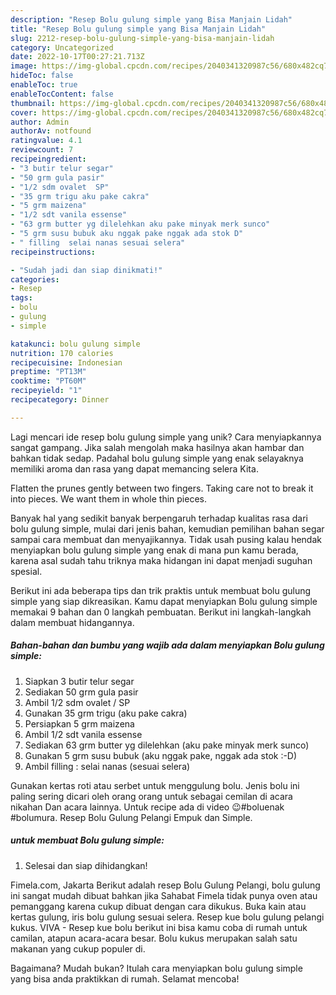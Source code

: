 ```yaml
---
description: "Resep Bolu gulung simple yang Bisa Manjain Lidah"
title: "Resep Bolu gulung simple yang Bisa Manjain Lidah"
slug: 2212-resep-bolu-gulung-simple-yang-bisa-manjain-lidah
category: Uncategorized
date: 2022-10-17T00:27:21.713Z
image: https://img-global.cpcdn.com/recipes/2040341320987c56/680x482cq70/bolu-gulung-simple-foto-resep-utama.jpg
hideToc: false
enableToc: true
enableTocContent: false
thumbnail: https://img-global.cpcdn.com/recipes/2040341320987c56/680x482cq70/bolu-gulung-simple-foto-resep-utama.jpg
cover: https://img-global.cpcdn.com/recipes/2040341320987c56/680x482cq70/bolu-gulung-simple-foto-resep-utama.jpg
author: Admin
authorAv: notfound
ratingvalue: 4.1
reviewcount: 7
recipeingredient:
- "3 butir telur segar"
- "50 grm gula pasir"
- "1/2 sdm ovalet  SP"
- "35 grm trigu aku pake cakra"
- "5 grm maizena"
- "1/2 sdt vanila essense"
- "63 grm butter yg dilelehkan aku pake minyak merk sunco"
- "5 grm susu bubuk aku nggak pake nggak ada stok D"
- " filling  selai nanas sesuai selera"
recipeinstructions:

- "Sudah jadi dan siap dinikmati!"
categories:
- Resep
tags:
- bolu
- gulung
- simple

katakunci: bolu gulung simple 
nutrition: 170 calories
recipecuisine: Indonesian
preptime: "PT13M"
cooktime: "PT60M"
recipeyield: "1"
recipecategory: Dinner

---
```





Lagi mencari ide resep bolu gulung simple yang unik? Cara menyiapkannya sangat gampang. Jika salah mengolah maka hasilnya akan hambar dan bahkan tidak sedap. Padahal bolu gulung simple yang enak selayaknya memiliki aroma dan rasa yang dapat memancing selera Kita.





Flatten the prunes gently between two fingers. Taking care not to break it into pieces. We want them in whole thin pieces.

Banyak hal yang sedikit banyak berpengaruh terhadap kualitas rasa dari bolu gulung simple, mulai dari jenis bahan, kemudian pemilihan bahan segar sampai cara membuat dan menyajikannya. Tidak usah pusing kalau hendak menyiapkan bolu gulung simple yang enak di mana pun kamu berada, karena asal sudah tahu triknya maka hidangan ini dapat menjadi suguhan spesial.






Berikut ini ada beberapa tips dan trik praktis untuk membuat bolu gulung simple yang siap dikreasikan. Kamu dapat menyiapkan Bolu gulung simple memakai 9 bahan dan 0 langkah pembuatan. Berikut ini langkah-langkah dalam membuat hidangannya.

<!--inarticleads1-->

##### Bahan-bahan dan bumbu yang wajib ada dalam menyiapkan Bolu gulung simple:

1. Siapkan 3 butir telur segar
1. Sediakan 50 grm gula pasir
1. Ambil 1/2 sdm ovalet / SP
1. Gunakan 35 grm trigu (aku pake cakra)
1. Persiapkan 5 grm maizena
1. Ambil 1/2 sdt vanila essense
1. Sediakan 63 grm butter yg dilelehkan (aku pake minyak merk sunco)
1. Gunakan 5 grm susu bubuk (aku nggak pake, nggak ada stok :-D)
1. Ambil  filling : selai nanas (sesuai selera)


Gunakan kertas roti atau serbet untuk menggulung bolu. Jenis bolu ini paling sering dicari oleh orang orang untuk sebagai cemilan di acara nikahan Dan acara lainnya. Untuk recipe ada di video 😉#boluenak #bolumura. Resep Bolu Gulung Pelangi Empuk dan Simple. 

<!--inarticleads2-->

#####  untuk membuat Bolu gulung simple:


1. Selesai dan siap dihidangkan!

Fimela.com, Jakarta Berikut adalah resep Bolu Gulung Pelangi, bolu gulung ini sangat mudah dibuat bahkan jika Sahabat Fimela tidak punya oven atau pemanggang karena cukup dibuat dengan cara dikukus. Buka kain atau kertas gulung, iris bolu gulung sesuai selera. Resep kue bolu gulung pelangi kukus. VIVA - Resep kue bolu berikut ini bisa kamu coba di rumah untuk camilan, atapun acara-acara besar. Bolu kukus merupakan salah satu makanan yang cukup populer di. 

Bagaimana? Mudah bukan? Itulah cara menyiapkan bolu gulung simple yang bisa anda praktikkan di rumah. Selamat mencoba!
